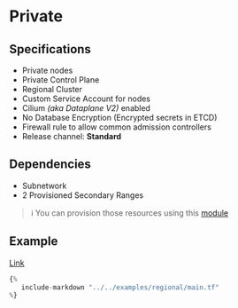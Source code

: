 # Private

## Specifications

- Private nodes
- Private Control Plane
- Regional Cluster
- Custom Service Account for nodes
- Cilium *(aka Dataplane V2)* enabled
- No Database Encryption (Encrypted secrets in ETCD)
- Firewall rule to allow common admission controllers
- Release channel: **Standard**

## Dependencies

- Subnetwork
- 2 Provisioned Secondary Ranges

> :information_source: You can provision those resources using this [module](https://library.padok.cloud/catalog/default/component/terraform-google-network)

## Example

[Link](../../examples/regional/main.tf)

```terraform
{%
   include-markdown "../../examples/regional/main.tf"
%}
```
